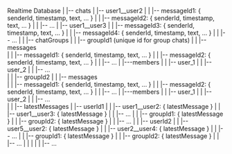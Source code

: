 Realtime Database
|
|-- chats
|   |-- user1__user2
|   |   |-- messageId1: { senderId, timestamp, text, ... }
|   |   |-- messageId2: { senderId, timestamp, text, ... }
|   |   |-- ...
|   |-- user1__user3
|   |   |-- messageId3: { senderId, timestamp, text, ... }
|   |   |-- messageId4: { senderId, timestamp, text, ... }
|   |   |-- ...
|
|
|-- chatGroups
|
|   |-- groupId1 (unique id for group chats)
|   |   |-- messages    
|   |       |-- messageId1: { senderId, timestamp, text, ... }
|   |       |-- messageId2: { senderId, timestamp, text, ... }
|   |       |-- ...
|       |---members
|   |       |-- user_1
|   |       |-- user_2
|   |       |-- ...            
|
|   |-- groupId2
|   |   |-- messages    
|   |       |-- messageId1: { senderId, timestamp, text, ... }
|   |       |-- messageId2: { senderId, timestamp, text, ... }
|   |       |-- ...
|       |---members
|   |       |-- user_1
|   |       |-- user_2
|   |       |-- ...            
|
|
|-- latestMessages
|   |-- userId1
|   |   |-- user1__user2: { latestMessage }
|   |   |-- user1__user3: { latestMessage }
|   |   |-- ...
|   |   |-- groupId1: { latestMessage }
|   |   |-- groupId2: { latestMessage }
|   |   |-- ...
|
|   |-- userId2
|   |   |-- user5__user2: { latestMessage }
|   |   |-- user2__user4: { latestMessage }
|   |   |-- ...
|   |   |-- groupId1: { latestMessage }
|   |   |-- groupId2: { latestMessage }
|   |   |-- ...
|   |
|   |
|   |-- ...
